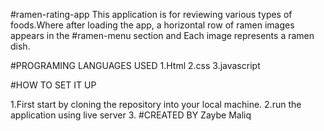 #ramen-rating-app
This application is for reviewing various types of foods.Where after loading the app, a horizontal row of ramen images appears in the #ramen-menu section and Each image represents a ramen dish.

#PROGRAMING LANGUAGES USED 
1.Html 
2.css 
3.javascript

#HOW TO SET IT UP

1.First start by cloning the repository into your local machine.
2.run the application using live server
3.
#CREATED BY
  Zaybe Maliq
